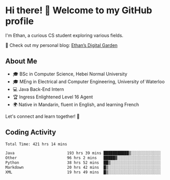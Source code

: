 # Hi there! 👋 Welcome to my GitHub profile  

I'm Ethan, a curious CS student exploring various fields.  

📌 Check out my personal blog: [Ethan’s Digital Garden](https://fortii2.github.io/)  

## About Me  
- 🎓 BSc in Computer Science, Hebei Normal University
- 🎓 MEng in Electrical and Computer Engineering, University of Waterloo
- 💻 Java Back-End Intern
- 🏆 Ingress Enlightened Level 16 Agent  
- 🌍 Native in Mandarin, fluent in English, and learning French  

Let's connect and learn together! 🚀  

## Coding Activity
<!--START_SECTION:waka-->

```txt
Total Time: 421 hrs 14 mins

Java                       193 hrs 39 mins ███████████▒░░░░░░░░░░░░░   45.97 %
Other                      96 hrs 2 mins   █████▓░░░░░░░░░░░░░░░░░░░   22.80 %
Python                     38 hrs 52 mins  ██▒░░░░░░░░░░░░░░░░░░░░░░   09.23 %
Markdown                   20 hrs 42 mins  █▒░░░░░░░░░░░░░░░░░░░░░░░   04.91 %
XML                        19 hrs 49 mins  █▒░░░░░░░░░░░░░░░░░░░░░░░   04.71 %
```

<!--END_SECTION:waka-->
